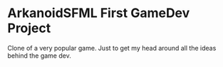 # ArkanoidSFML First GameDev Project
Clone of a very popular game. Just to get my head around all the ideas behind the game dev.
